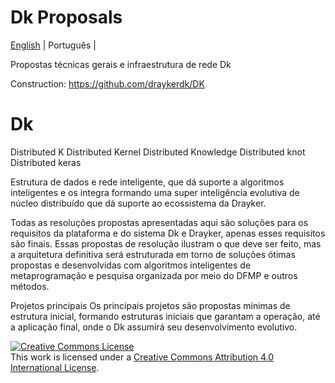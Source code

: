 # Dk Proposals 
[English](./README.md) | Português | 

Propostas técnicas gerais e infraestrutura de rede Dk

Construction: https://github.com/draykerdk/DK

# Dk

Distributed K
Distributed Kernel
Distributed Knowledge
Distributed knot
Distributed keras

Estrutura de dados e rede inteligente, que dá suporte a algoritmos inteligentes e os integra formando uma super inteligência evolutiva de núcleo distribuído que dá suporte ao ecossistema da Drayker.



Todas as resoluções propostas apresentadas aqui são soluções para os requisitos da plataforma e do sistema Dk e Drayker, apenas esses requisitos são finais. Essas propostas de resolução ilustram o que deve ser feito, mas a arquitetura definitiva será estruturada em torno de soluções ótimas propostas e desenvolvidas com algoritmos inteligentes de metaprogramação e pesquisa organizada por meio do DFMP e outros métodos.

Projetos principais
Os principais projetos são propostas mínimas de estrutura inicial, formando estruturas iniciais que garantam a operação, até a aplicação final, onde o Dk assumirá seu desenvolvimento evolutivo.


<a rel="license" href="http://creativecommons.org/licenses/by/4.0/"><img alt="Creative Commons License" style="border-width:0" src="https://i.creativecommons.org/l/by/4.0/88x31.png" /></a><br />This work is licensed under a <a rel="license" href="http://creativecommons.org/licenses/by/4.0/">Creative Commons Attribution 4.0 International License</a>.
